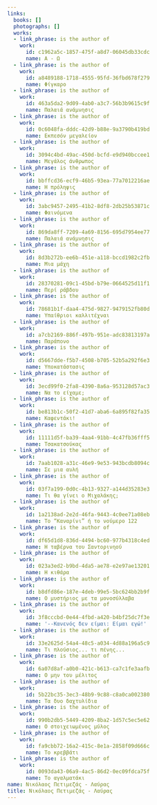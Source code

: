 ```yaml
---
links:
  books: []
  photographs: []
  works:
  - link_phrase: is the author of
    work:
      id: c1962a5c-1857-475f-a8d7-06045db33cdc
      name: Α - Ω
  - link_phrase: is the author of
    work:
      id: a8489188-1718-4555-95fd-36fbd678f279
      name: Φίγκαρο
  - link_phrase: is the author of
    work:
      id: 463a5da2-9d09-4ab0-a3c7-56b3b9615c9f
      name: Παλαιά ανάμνησις
  - link_phrase: is the author of
    work:
      id: 0c6048fa-dddc-42d9-b88e-9a3790b419bd
      name: Εκπεσόν μεγαλείον
  - link_phrase: is the author of
    work:
      id: 3094c4bd-49ac-450d-bcfd-e9d940bccee1
      name: Μεγάλος άνθρωπος
  - link_phrase: is the author of
    work:
      id: bbffcd36-ecf9-46b5-93ea-77a7012216ae
      name: Η πρόληψις
  - link_phrase: is the author of
    work:
      id: 3abc9457-2495-41b2-8df8-2db25b53871c
      name: Φαινόμενα
  - link_phrase: is the author of
    work:
      id: 869da8ff-7209-4a69-8156-695d7954ee77
      name: Παλαιά ανάμνησις
  - link_phrase: is the author of
    work:
      id: 8d3b272b-ee6b-451e-a118-bccd1982c2fb
      name: Μια μάχη
  - link_phrase: is the author of
    work:
      id: 28370281-09c1-45bd-b79e-0664525d11f1
      name: Περί ράβδου
  - link_phrase: is the author of
    work:
      id: 78681b1f-daa4-475d-9827-9479152fb80d
      name: Υπαίθριοι καλλιτέχναι
  - link_phrase: is the author of
    work:
      id: a7cb2169-886f-497b-951e-adc83813197a
      name: Παράπονο
  - link_phrase: is the author of
    work:
      id: d5667dde-f5b7-4508-b705-52b5a292f6e3
      name: Υποκατάστασις
  - link_phrase: is the author of
    work:
      id: 3ecd99f0-2fa8-4390-8a6a-953128d57ac3
      name: Να το είχαμε;
  - link_phrase: is the author of
    work:
      id: be813b1c-50f2-41d7-aba6-6a895f82fa35
      name: Καφεντάκι!
  - link_phrase: is the author of
    work:
      id: 11111d5f-ba39-4aa4-91bb-4c47fb36fff5
      name: Τσακατσούκας
  - link_phrase: is the author of
    work:
      id: 7aab1028-a31c-46e9-9e53-943bcdb8094c
      name: Σε μια αυλή
  - link_phrase: is the author of
    work:
      id: 03f7a199-0d0c-4b13-9327-a144d35283e3
      name: Τι θα γίνει ο Μιχαλάκης;
  - link_phrase: is the author of
    work:
      id: 1a2138ad-2e2d-46fa-9443-4c0ee71a08eb
      name: Το “Καναρίνι” ή το νούμερο 122
  - link_phrase: is the author of
    work:
      id: df65d1d8-836d-4494-bc60-977b4318c4ed
      name: Η ταβέρνα του Σαντορινηού
  - link_phrase: is the author of
    work:
      id: 023a3ed2-b9bd-4da5-ae78-e2e97ae13201
      name: Η κιθάρα
  - link_phrase: is the author of
    work:
      id: b8dfd86e-187e-4deb-99e5-5bc624bb2b9f
      name: Ο μυστήριος με τα μονοσύλλαβα
  - link_phrase: is the author of
    work:
      id: 3f8cccbd-0e44-4fbd-a420-b4bf25dc7f3e
      name: '--Κανενός δεν είμαι: Είμαι εγώ!'
  - link_phrase: is the author of
    work:
      id: 33e2625d-54a4-48c5-a034-4d88a196a5c9
      name: Τι πλούσιος... τι πένης...
  - link_phrase: is the author of
    work:
      id: 6a07d8af-a0b0-421c-b613-ca7c1fe3aafb
      name: Ο μην του μέλιτος
  - link_phrase: is the author of
    work:
      id: 5b22bc35-3ec3-48b9-9c88-c8a0ca002380
      name: Τα δυο δαχτυλίδια
  - link_phrase: is the author of
    work:
      id: 990b2db5-5449-4209-8ba2-1d57c5ec5e62
      name: Ο στοιχειωμένος μύλος
  - link_phrase: is the author of
    work:
      id: fa9cbb72-16a2-415c-8e1a-2858f09d666c
      name: Το κρεββάτι
  - link_phrase: is the author of
    work:
      id: 0093da43-06a9-4ac5-86d2-0ec09fdca75f
      name: Το αγαλματάκι
name: Νικόλαος Πετιμεζάς - Λαύρας
title: Νικόλαος Πετιμεζάς - Λαύρας
---
```


